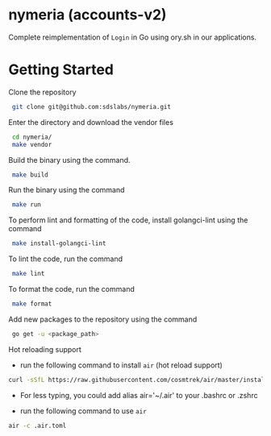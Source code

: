 # nymeria (accounts-v2)

Complete reimplementation of `Login` in Go using ory.sh in our applications.

# Getting Started

Clone the repository

```sh
 git clone git@github.com:sdslabs/nymeria.git
```

Enter the directory and download the vendor files

```sh
 cd nymeria/
 make vendor
```

Build the binary using the command.

```sh
 make build
```

Run the binary using the command

```sh
 make run
```

To perform lint and formatting of the code, install golangci-lint using the command

```sh
 make install-golangci-lint
```

To lint the code, run the command

```sh
 make lint
```

To format the code, run the command

```sh
 make format
```

Add new packages to the repository using the command

```sh
 go get -u <package_path>
```

Hot reloading support

- run the following command to install `air` (hot reload support)

```sh
curl -sSfL https://raw.githubusercontent.com/cosmtrek/air/master/install.sh | sh -s -- -b $(go env GOPATH)/bin
```
- For less typing, you could add alias air='~/.air' to your .bashrc or .zshrc

- run the following command to use `air`

```sh
air -c .air.toml
```